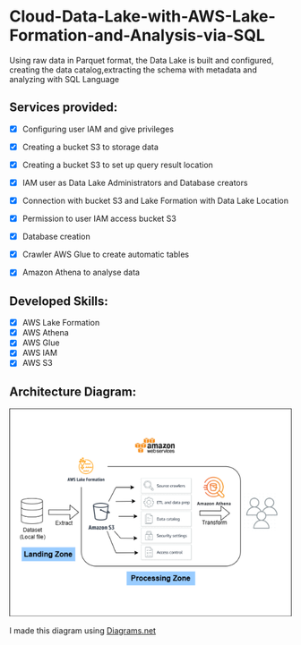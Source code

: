 # Cloud-Data-Lake-with-AWS-Lake-Formation-and-Analysis-via-SQL
Using raw data in Parquet format, the Data Lake is built and configured, creating the data catalog,extracting the schema with metadata and analyzing with SQL Language

## Services provided:
- [x] Configuring user IAM and give privileges
- [x] Creating a bucket S3 to storage data
- [x] Creating a bucket S3 to set up query result location
- [x] IAM user as Data Lake Administrators and Database creators
- [x] Connection with bucket S3 and Lake Formation with Data Lake Location
- [x] Permission to user IAM access bucket S3
- [x] Database creation
- [x] Crawler AWS Glue to create automatic tables
- [x] Amazon Athena to analyse data


## Developed Skills:
- [x] AWS Lake Formation
- [x] AWS Athena
- [x] AWS Glue
- [x] AWS IAM
- [x] AWS S3

## Architecture Diagram:

<img src="/Architecture Diagram.png">

I made this diagram using [Diagrams.net](https://app.diagrams.net/)
